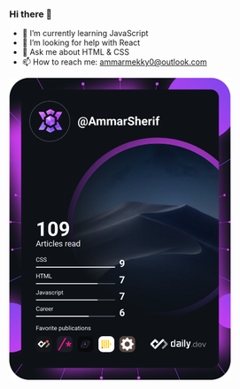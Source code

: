 ### Hi there 👋

<!--
**Ammar-Sherif-Mohammed-Mekky/Ammar-Sherif-Mohammed-Mekky** is a ✨ _special_ ✨ repository because its `README.md` (this file) appears on your GitHub profile.

Here are some ideas to get you started: -->                             

<!-- - 👯 I’m looking to collaborate on ... -->
<!-- - 🔭 I’m currently working on ... -->
- 🌱 I’m currently learning JavaScript
- 🤔 I’m looking for help with React
- 💬 Ask me about HTML & CSS
- 📫 How to reach me: ammarmekky0@outlook.com
<!-- - 😄 Pronouns: ... -->
<!-- - ⚡ Fun fact: ... -->



<!-- <a href="https://app.daily.dev/AmmarSherif"><img src="https://api.daily.dev/devcards/dd66892f9ee04da8bf0ab7b05bab1e36.png?r=wzf" width="400" alt="Ammar Sherif Mekky's Dev Card"/></a> -->
<a href="https://app.daily.dev/AmmarSherif"><img src="https://github.com/Ammar-Sherif-Mohammed-Mekky/Ammar-Sherif-Mohammed-Mekky/blob/master/devcard.svg" width="400" alt="Ammar Sherif's Dev Card"/></a>
